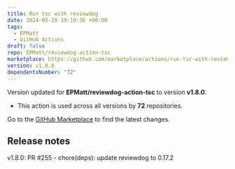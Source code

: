 ```yaml
---
title: Run tsc with reviewdog
date: 2024-05-10 19:10:36 +00:00
tags:
  - EPMatt
  - GitHub Actions
draft: false
repo: EPMatt/reviewdog-action-tsc
marketplace: https://github.com/marketplace/actions/run-tsc-with-reviewdog
version: v1.8.0
dependentsNumber: "72"
---
```



Version updated for **EPMatt/reviewdog-action-tsc** to version **v1.8.0**.
- This action is used across all versions by **72** repositories.

Go to the [GitHub Marketplace](https://github.com/marketplace/actions/run-tsc-with-reviewdog) to find the latest changes.

## Release notes

v1.8.0: PR #255 - chore(deps): update reviewdog to 0.17.2

